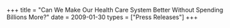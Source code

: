 +++
title = "Can We Make Our Health Care System Better Without Spending Billions More?"
date = 2009-01-30
types = ["Press Releases"]
+++
